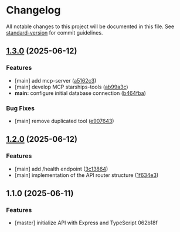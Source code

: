 # Changelog

All notable changes to this project will be documented in this file. See [standard-version](https://github.com/conventional-changelog/standard-version) for commit guidelines.

## [1.3.0](https://github.com/GermanBerdi/star-wars/compare/v1.2.0...v1.3.0) (2025-06-12)


### Features

* [main] add mcp-server ([a5162c3](https://github.com/GermanBerdi/star-wars/commit/a5162c37fa0b53664ae86b889d2efb00cf15c9c5))
* [main] develop MCP starships-tools ([ab99a3c](https://github.com/GermanBerdi/star-wars/commit/ab99a3c928d4cbba2def9955f4da2c2bea4f13c6))
* **main:** configure initial database connection ([b464fba](https://github.com/GermanBerdi/star-wars/commit/b464fba6d4ec52bae7c269052b10940e59a774ba))


### Bug Fixes

* [main] remove duplicated tool ([e907643](https://github.com/GermanBerdi/star-wars/commit/e9076432dce57e9970816f928b1da132a9387b24))

## [1.2.0](https://github.com/GermanBerdi/star-wars/compare/v1.1.0...v1.2.0) (2025-06-12)


### Features

* [main] add /health endpoint ([3c13864](https://github.com/GermanBerdi/star-wars/commit/3c138641c51564f2cd7fa4ed1be904465d455547))
* [main] implementation of the API router structure ([1f634e3](https://github.com/GermanBerdi/star-wars/commit/1f634e3a82f74e3abd4b89f0e6982b34b7298147))

## 1.1.0 (2025-06-11)


### Features

* [master] initialize API with Express and TypeScript 062b18f
